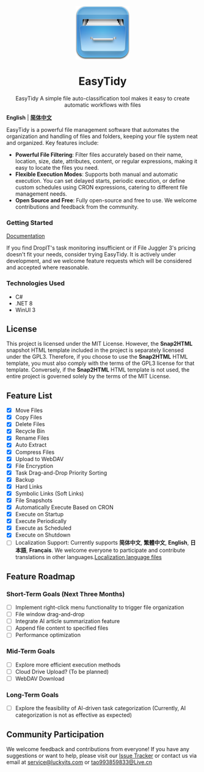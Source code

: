 <p align="center">
<a href="https://github.com/SaboZhang/EasyTidy" target="_blank">
<img align="center" alt="EasyTidy" width="140" src="src/EasyTidy/Assets/icon.png" />
</a>
</p>
<p align="center">
<a href="https://github.com/SaboZhang/EasyTidy/blob/main/LICENSE" target="_self"></a>
<h1 align="center">EasyTidy</h1>
<p align="center">EasyTidy A simple file auto-classification tool makes it easy to create automatic workflows with files
</p>

**English** | [**简体中文**](./README.md)

EasyTidy is a powerful file management software that automates the organization and handling of files and folders, keeping your file system neat and organized. Key features include:

- **Powerful File Filtering**: Filter files accurately based on their name, location, size, date, attributes, content, or regular expressions, making it easy to locate the files you need.
- **Flexible Execution Modes**: Supports both manual and automatic execution. You can set delayed starts, periodic execution, or define custom schedules using CRON expressions, catering to different file management needs.
- **Open Source and Free**: Fully open-source and free to use. We welcome contributions and feedback from the community.

### Getting Started

[Documentation](https://easytidy.luckyits.com)

If you find DropIT's task monitoring insufficient or if File Juggler 3's pricing doesn't fit your needs, consider trying EasyTidy. It is actively under development, and we welcome feature requests which will be considered and accepted where reasonable.

### Technologies Used

- C#
- .NET 8
- WinUI 3

## License

This project is licensed under the MIT License. However, the **Snap2HTML** snapshot HTML template included in the project is separately licensed under the GPL3. Therefore, if you choose to use the **Snap2HTML** HTML template, you must also comply with the terms of the GPL3 license for that template. Conversely, if the **Snap2HTML** HTML template is not used, the entire project is governed solely by the terms of the MIT License.

## Feature List

- [x] Move Files
- [x] Copy Files
- [x] Delete Files
- [x] Recycle Bin
- [x] Rename Files
- [x] Auto Extract
- [x] Compress Files
- [x] Upload to WebDAV
- [x] File Encryption
- [x] Task Drag-and-Drop Priority Sorting
- [x] Backup
- [x] Hard Links
- [x] Symbolic Links (Soft Links)
- [x] File Snapshots
- [x] Automatically Execute Based on CRON
- [x] Execute on Startup
- [x] Execute Periodically
- [x] Execute as Scheduled
- [x] Execute on Shutdown
- [ ] Localization Support: Currently supports **简体中文**, **繁體中文**, **English**, **日本語**, **Français**. We welcome everyone to participate and contribute translations in other languages.[Localization language files](https://github.com/SaboZhang/EasyTidy/tree/main/src/EasyTidy/MultilingualResources)

## Feature Roadmap

### Short-Term Goals (Next Three Months)

- [ ] Implement right-click menu functionality to trigger file organization
- [ ] File window drag-and-drop
- [ ] Integrate AI article summarization feature
- [ ] Append file content to specified files
- [ ] Performance optimization

### Mid-Term Goals

- [ ] Explore more efficient execution methods
- [ ] Cloud Drive Upload? (To be planned)
- [ ] WebDAV Download

### Long-Term Goals

- [ ] Explore the feasibility of AI-driven task categorization (Currently, AI categorization is not as effective as expected)

## Community Participation

We welcome feedback and contributions from everyone! If you have any suggestions or want to help, please visit our [Issue Tracker](https://github.com/SaboZhang/EasyTidy/issues) or contact us via email at <service@luckyits.com> or <tao993859833@Live.cn>
